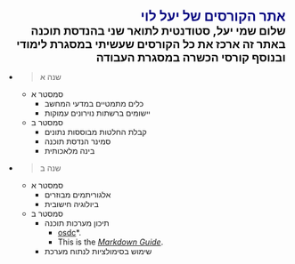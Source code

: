 <div dir="rtl" style="color:navy; font-size:24px; font-weight:bold">
אתר הקורסים של יעל לוי   
</div>
<div dir="rtl" style="color:black; font-size:20px; font-weight:bold">
שלום שמי יעל, סטודנטית לתואר שני בהנדסת תוכנה
</div>
<div dir="rtl" style="color:black; font-size:20px; font-weight:bold">
באתר זה ארכז את כל הקורסים שעשיתי במסגרת לימודי ובנוסף קורסי הכשרה במסגרת העבודה   
</div>

- > שנה א

    - סמסטר א
        - כלים מתמטיים במדעי המחשב
        - יישומים ברשתות נוירונים עמוקות 
    - סמסטר ב
        - קבלת החלטות מבוססות נתונים
        - סמינר הנדסת תוכנה
        - בינה מלאכותית

- > שנה ב

    - סמסטר א
        - אלגוריתמים מבוזרים
        - ביולוגיה חישובית
    - סמסטר ב
        - תיכון מערכות תוכנה
            - [osdc](https://osdc.code-maven.com/osdc-2023-03-azrieli/)*.
            - This is the *[Markdown Guide](https://www.markdownguide.org)*.
        - שימוש בסימולציות לנתוח מערכת 